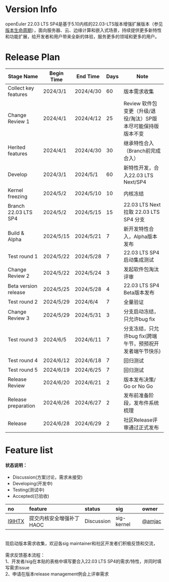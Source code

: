 # Version Info

openEuler 22.03 LTS SP4是基于5.10内核的22.03-LTS版本增强扩展版本（参见[版本生命周期](https://www.openeuler.org/zh/other/lifecycle/)），面向服务器、云、边缘计算和嵌入式场景，持续提供更多新特性和功能扩展，给开发者和用户带来全新的体验，服务更多的领域和更多的用户。<br />

# Release Plan

| Stage Name                    | Begin Time | End Time  | Days | Note                                               |
| ----------------------------- | ---------- | --------- | ---- | -------------------------------------------------- |
| Collect key features          | 2024/3/1   | 2024/4/30 | 60 | 版本需求收集                                       |
| Change Review 1               | 2024/4/1  | 2024/4/12 | 25 | Review 软件包变更（升级/退役/淘汰）SP版本尽可能保持版版本不变  |
| Herited features              | 2024/4/1  | 2024/4/30 | 30 | 继承特性合入（Branch前完成合入）    |
| Develop                       | 2024/3/1  | 2024/5/1 | 60 | 新特性开发，合入22.03 LTS Next/SP4 |
| Kernel freezing               | 2024/5/2   | 2024/5/10 | 10 | 内核冻结 |
| Branch 22.03 LTS SP4          | 2024/5/2  | 2024/5/15 | 15 | 22.03 LTS Next 拉取 22.03 LTS SP4 分支           |
| Build & Alpha                 | 2024/5/15  | 2024/5/21  | 7    | 新开发特性合入，Alpha版本发布                      |
| Test round 1                  | 2024/5/22   | 2024/5/28  | 7   | 22.03 LTS SP4 启动集成测试                             |
| Change Review 2               | 2024/5/22  | 2024/5/24 | 3    | 发起软件包淘汰评审                                 |
| Beta version release          | 2024/5/25  | 2024/5/28 | 4    | 22.03 LTS SP4 Beta版本发布                             |
| Test round 2                  | 2024/5/29  | 2024/6/4 | 7    | 全量验证 |
| Change Review 3               | 2024/5/29  | 2024/5/31 | 3    | 分支启动冻结，只允许bug fix                        |
| Test round 3                  | 2024/6/5  | 2024/6/11  | 7    | 分支冻结，只允许bug fix(跨端午节，预预祝开发者端午节快乐)  |
| Test round 4                  | 2024/6/12  | 2024/6/18 | 7    | 回归测试 |
| Test round 5                  | 2024/6/19  | 2024/6/25 | 7    | 回归测试 |
| Release Review                | 2024/6/20  | 2024/6/21 | 2    | 版本发布决策/ Go or No Go |
| Release preparation           | 2024/6/26  | 2024/6/27 | 2    | 发布前准备阶段，发布件系统梳理 |
| Release                       | 2024/6/28  | 2024/6/29 | 2    | 社区Release评审通过正式发布 |



# Feature list

#### 状态说明：

- Discussion(方案讨论，需求未接受)
- Developing(开发中)
- Testing(测试中)
- Accepted(已验收)

| no   | feature | status | sig  | owner |
| :--- | :------ | :----- | :--- | :---- |
|[I9IHTX](https://gitee.com/openeuler/release-management/issues/I9IHTX)| 提交内核安全增强补丁 HAOC | Discussion | sig-kernel | [@amjac](https://gitee.com/amjac) |

<br />
现启动版本需求收集，欢迎各sig maintainer和社区开发者们积极反馈和交流，<br />
<br />
需求反馈基本流程： <br />
1、开发者/sig在本贴的表格中填写要合入22.03 LTS SP4的需求/特性，并同时填写需求issue <br />
2、申请在版本release management例会上评审需求 
<br /><br />
